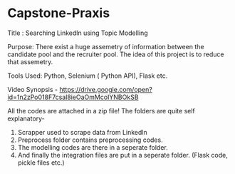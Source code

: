 # Capstone-Praxis
Title : Searching Linkedln using Topic Modelling

Purpose: There exist a huge assemetry of information between the candidate pool and the recruiter pool. The idea of this project is to reduce that assemetry. 

Tools Used: Python, Selenium ( Python API), Flask etc. 

Video Synopsis - https://drive.google.com/open?id=1n2zPo018F7csal8ieOaOmMcoIYNBOkSB

All the codes are attached in a zip file! The folders are quite self explanatory- 
  1. Scrapper used to scrape data from Linkedln
  2. Preprocess folder contains preprocessing codes.
  3. The modelling codes are there in a seperate folder.
  4. And finally the integration files are put in a seperate folder. (Flask code, pickle files etc.)
